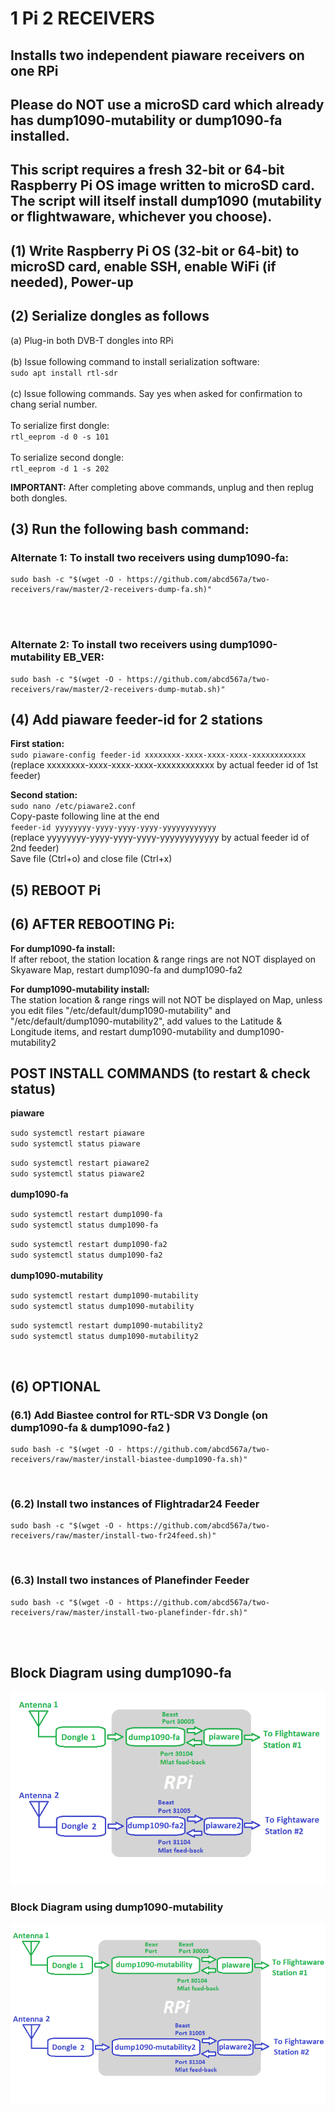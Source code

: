 # 1 Pi 2 RECEIVERS 

## Installs two independent piaware receivers on one RPi </br>

## Please do NOT use a microSD card which already has dump1090-mutability or dump1090-fa installed. 
## This script requires a fresh 32-bit or 64-bit Raspberry Pi OS image written to microSD card. The script will itself install dump1090 (mutability or flightwaware, whichever you choose). </br>

## (1) Write Raspberry Pi OS (32-bit or 64-bit) to microSD card, enable SSH, enable WiFi (if needed), Power-up </br>
## (2) Serialize dongles as follows </br>
(a) Plug-in both DVB-T dongles into RPi </br></br>
(b) Issue following command to install serialization software: </br>
`sudo apt install rtl-sdr` </br></br>
(c) Issue following commands. Say yes when asked for confirmation to chang serial number. </br></br>
To serialize first dongle: </br>
`rtl_eeprom -d 0 -s 101` </br></br>
To serialize second dongle: </br>
`rtl_eeprom -d 1 -s 202` </br>

**IMPORTANT:** After completing above commands, unplug and then replug both dongles. </br>
## (3) Run the following  bash command: </br>

### Alternate 1: To install two receivers using dump1090-fa: </br>
```
sudo bash -c "$(wget -O - https://github.com/abcd567a/two-receivers/raw/master/2-receivers-dump-fa.sh)"  
``` 
</br></br>
### Alternate 2: To install two receivers using dump1090-mutability EB_VER: </br>
```
sudo bash -c "$(wget -O - https://github.com/abcd567a/two-receivers/raw/master/2-receivers-dump-mutab.sh)"  
``` 

## (4) Add piaware feeder-id for 2 stations </br>
**First station:**  </br>
`sudo piaware-config feeder-id xxxxxxxx-xxxx-xxxx-xxxx-xxxxxxxxxxxx` </br>
(replace xxxxxxxx-xxxx-xxxx-xxxx-xxxxxxxxxxxx by actual feeder id of 1st feeder) </br>

**Second station:** </br>
`sudo nano /etc/piaware2.conf` </br>
Copy-paste following line at the end </br>
`feeder-id yyyyyyyy-yyyy-yyyy-yyyy-yyyyyyyyyyyy` </br>
(replace yyyyyyyy-yyyy-yyyy-yyyy-yyyyyyyyyyyy by actual feeder id of 2nd feeder) </br>
Save file (Ctrl+o) and close file (Ctrl+x) </br>
## (5) REBOOT Pi  </br>
## (6) AFTER REBOOTING Pi:
**For dump1090-fa install:** </br>
If after reboot, the station location & range rings are not NOT displayed on Skyaware Map, restart dump1090-fa and dump1090-fa2 </br>

**For dump1090-mutability install:** </br>
The station location & range rings will not NOT be displayed on Map, unless you edit files "/etc/default/dump1090-mutability" and  "/etc/default/dump1090-mutability2", add values to the Latitude & Longitude items, and restart dump1090-mutability and dump1090-mutability2  </br>
## POST INSTALL COMMANDS (to restart & check status) </br>
**piaware** </br>

`sudo systemctl restart piaware ` </br>
`sudo systemctl status piaware ` </br>

`sudo systemctl restart piaware2 ` </br>
`sudo systemctl status piaware2 ` </br></br>
**dump1090-fa** </br>

`sudo systemctl restart dump1090-fa ` </br>
`sudo systemctl status dump1090-fa ` </br>

`sudo systemctl restart dump1090-fa2 ` </br>
`sudo systemctl status dump1090-fa2 ` </br></br>
**dump1090-mutability** </br>

`sudo systemctl restart dump1090-mutability ` </br>
`sudo systemctl status dump1090-mutability ` </br>

`sudo systemctl restart dump1090-mutability2 ` </br>
`sudo systemctl status dump1090-mutability2 ` </br>

</br>

## (6) OPTIONAL
### (6.1) Add Biastee control for RTL-SDR V3 Dongle (on dump1090-fa & dump1090-fa2 )
```
sudo bash -c "$(wget -O - https://github.com/abcd567a/two-receivers/raw/master/install-biastee-dump1090-fa.sh)"  
```


</br>

### (6.2) Install two instances of Flightradar24 Feeder 
```
sudo bash -c "$(wget -O - https://github.com/abcd567a/two-receivers/raw/master/install-two-fr24feed.sh)"  
```

</br>

### (6.3) Install two instances of Planefinder Feeder 
```
sudo bash -c "$(wget -O - https://github.com/abcd567a/two-receivers/raw/master/install-two-planefinder-fdr.sh)"  
```

</br></br>

## Block Diagram using dump1090-fa
![dump1090-fa](https://raw.githubusercontent.com/abcd567a/two-receivers/master/images/1-Pi-2-Receivers-c.png)

### Block Diagram using dump1090-mutability
![dump1090-mutability](https://raw.githubusercontent.com/abcd567a/two-receivers/master/images/1-Pi-2-Receivers-d.png)

</br></br>

